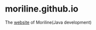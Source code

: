 # moriline.github.io
The [website][1] of Moriline(Java development)






[1]: http://moriline.github.io/
